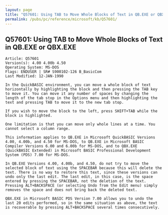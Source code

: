 ```yaml
---
layout: page
title: "Q57601: Using TAB to Move Whole Blocks of Text in QB.EXE or QBX.EXE"
permalink: /pubs/pc/reference/microsoft/kb/Q57601/
---
```


## Q57601: Using TAB to Move Whole Blocks of Text in QB.EXE or QBX.EXE

	Article: Q57601
	Version(s): 4.00 4.00b 4.50
	Operating System: MS-DOS
	Flags: ENDUSER | SR# S900102-126 B_BasicCom
	Last Modified: 12-JAN-1990
	
	In the QuickBASIC environment, you can move a whole block of text
	horizontally by highlighting the block and then pressing the TAB key
	to move it. You can move it any number of spaces by changing the
	length of the tab stop in the Options menu and then highlighting the
	text and pressing TAB to move it to the new tab stop.
	
	If you wish to move the block to the left, press SHIFT+TAB while the
	block is highlighted.
	
	One limitation is that you can move only whole lines at a time. You
	cannot select a column range.
	
	This information applies to QB.EXE in Microsoft QuickBASIC Versions
	4.00, 4.00b, and 4.50 for MS-DOS, to QB.EXE in Microsoft BASIC
	Compiler Versions 6.00 and 6.00b for MS-DOS, and to QBX.EXE
	(QuickBASIC Extended) in Microsoft BASIC Professional Development
	System (PDS) 7.00 for MS-DOS.
	
	In QB.EXE Versions 4.00, 4.00b, and 4.50, do not try to move the
	selected block of text using the SPACEBAR because this will delete the
	text. There is no way to restore this text, since these versions can
	undo only the last edit. The last edit, in this case, is the space
	entered by pressing the SPACEBAR, not the deletion of the text.
	Pressing ALT+BACKSPACE (or selecting Undo from the Edit menu) simply
	removes the space and does not bring back the deleted text.
	
	QBX.EXE in Microsoft BASIC PDS Version 7.00 allows you to undo the
	last 20 edits performed, so in the same situation as above, the text
	is recoverable by pressing ALT+BACKSPACE several times consecutively.
